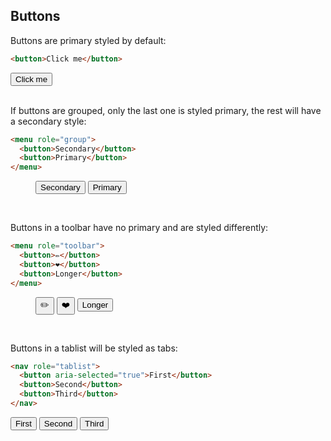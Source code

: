 <section>

## Buttons

Buttons are primary styled by default:

```html
<button>Click me</button>
```

<div role="presentation">
  <button>Click me</button>
</div>

<br>

If buttons are grouped, only the last one is styled primary, the rest will have a secondary style:

```html
<menu role="group">
  <button>Secondary</button>
  <button>Primary</button>
</menu>
```

<div role="presentation">
  <menu role="group">
    <button>Secondary</button>
    <button>Primary</button>
  </menu>
</div>

<br>

Buttons in a toolbar have no primary and are styled differently:

```html
<menu role="toolbar">
  <button>✏️</button>
  <button>❤️</button>
  <button>Longer</button>
</menu>
```

<div role="presentation">
  <menu role="toolbar">
    <button>✏️</button>
    <button>❤️</button>
    <button>Longer</button>
  </menu>
</div>

<br>

Buttons in a tablist will be styled as tabs:

```html
<nav role="tablist">
  <button aria-selected="true">First</button>
  <button>Second</button>
  <button>Third</button>
</nav>
```

<div role="presentation">
  <nav role="tablist">
    <button aria-selected="true">First</button>
    <button>Second</button>
    <button>Third</button>
  </nav>
</div>

</section>